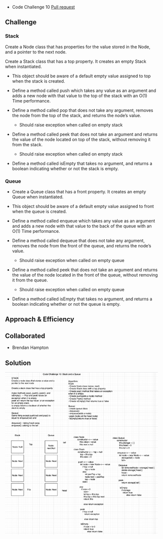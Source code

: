 - Code Challenge 10 [Pull request](https://github.com/Chris-Bortel/data-structures-and-algorithms/pull/44)

## Challenge

<!-- Description of the challenge -->

### Stack

Create a Node class that has properties for the value stored in the Node, and a pointer to the next node.

Create a Stack class that has a top property. It creates an empty Stack when instantiated.

- This object should be aware of a default empty value assigned to top when the stack is created.
- Define a method called push which takes any value as an argument and adds a new node with that value to the top of the stack with an O(1) Time performance.
- Define a method called pop that does not take any argument, removes the node from the top of the stack, and returns the node’s value.

  - Should raise exception when called on empty stack

- Define a method called peek that does not take an argument and returns the value of the node located on top of the stack, without removing it from the stack.

  - Should raise exception when called on empty stack

- Define a method called isEmpty that takes no argument, and returns a boolean indicating whether or not the stack is empty.

### Queue

- Create a Queue class that has a front property. It creates an empty Queue when instantiated.

- This object should be aware of a default empty value assigned to front when the queue is created.

- Define a method called enqueue which takes any value as an argument and adds a new node with that value to the back of the queue with an O(1) Time performance.

- Define a method called dequeue that does not take any argument, removes the node from the front of the queue, and returns the node’s value.

  - Should raise exception when called on empty queue

- Define a method called peek that does not take an argument and returns the value of the node located in the front of the queue, without removing it from the queue.

  - Should raise exception when called on empty queue

- Define a method called isEmpty that takes no argument, and returns a boolean indicating whether or not the queue is empty.

## Approach & Efficiency

<!-- What approach did you take? Why? What is the Big O space/time for this approach? -->

## Collaborated

- Brendan Hampton

## Solution

![](stack-and-queue.png)

<!-- Description of each method publicly available to your Linked List -->
